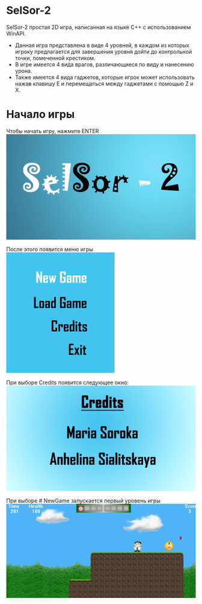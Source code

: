 # SelSor-2

SelSor-2 простая 2D игра, написанная на языке C++ с использованием WinAPI.
- Данная игра представлена в виде 4 уровней, в каждом из которых игроку предлагается для завершения уровня дойти до контрольной точки, помеченной крестиком.
- В игре имеется 4 вида врагов, различающиеся по виду и нанесению урона. 
- Также имеется 4 вида гаджетов, которые игрок может использовать нажав клавишу E и перемещаться между гаджетами с помощью Z и X. 
# Начало игры
Чтобы начать игру, нажмите ENTER
![](images/SplashScreen2.bmp)

После этого появится меню игры
![](images/menu-new.bmp)

При выборе Credits появится следующее окно:
![](images/Credits.bmp)

При выборе # NewGame запускается первый уровень игры
![](images/1.png)
